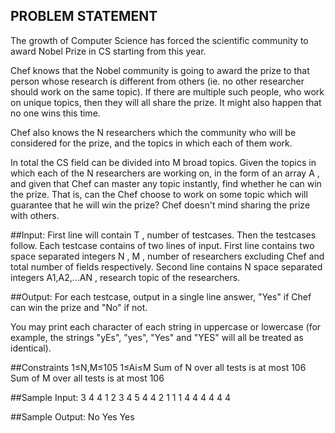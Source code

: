 ## PROBLEM STATEMENT

The growth of Computer Science has forced the scientific community to award Nobel Prize in CS starting from this year.

Chef knows that the Nobel community is going to award the prize to that person whose research is different from others
(ie. no other researcher should work on the same topic). If there are multiple such people, who work on unique topics,
then they will all share the prize. It might also happen that no one wins this time.

Chef also knows the N researchers which the community who will be considered for the prize, and the topics in which
each of them work.

In total the CS field can be divided into M broad topics. Given the topics in which each of the N researchers are working
on, in the form of an array A , and given that Chef can master any topic instantly, find whether he can win the prize. 
That is, can the Chef choose to work on some topic which will guarantee that he will win the prize? Chef doesn't mind
sharing the prize with others.

##Input:
First line will contain T , number of testcases. Then the testcases follow.
Each testcase contains of two lines of input.
First line contains two space separated integers N , M , number of researchers excluding Chef and total number of fields respectively.
Second line contains N  space separated integers A1,A2,…AN , research topic of the researchers.

##Output:
For each testcase, output in a single line answer, "Yes" if Chef can win the prize and "No" if not.

You may print each character of each string in uppercase or lowercase (for example, the strings "yEs", "yes", "Yes" and "YES" will all be treated as identical).

##Constraints
1≤N,M≤105
1≤Ai≤M
Sum of N over all tests is at most 106
Sum of M over all tests is at most 106

##Sample Input:
3
4 4
1 2 3 4
5 4
4 2 1 1 1
4 4
4 4 4 4

##Sample Output:
No
Yes
Yes
